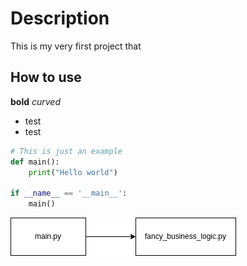 # Description
This is my very first project that

## How to use

**bold**
*curved*

- test
- test

```python
# This is just an example
def main():
    print("Hello world")

if __name__ == '__main__':
    main()
```

![test.drawio.png](test.drawio.png)
